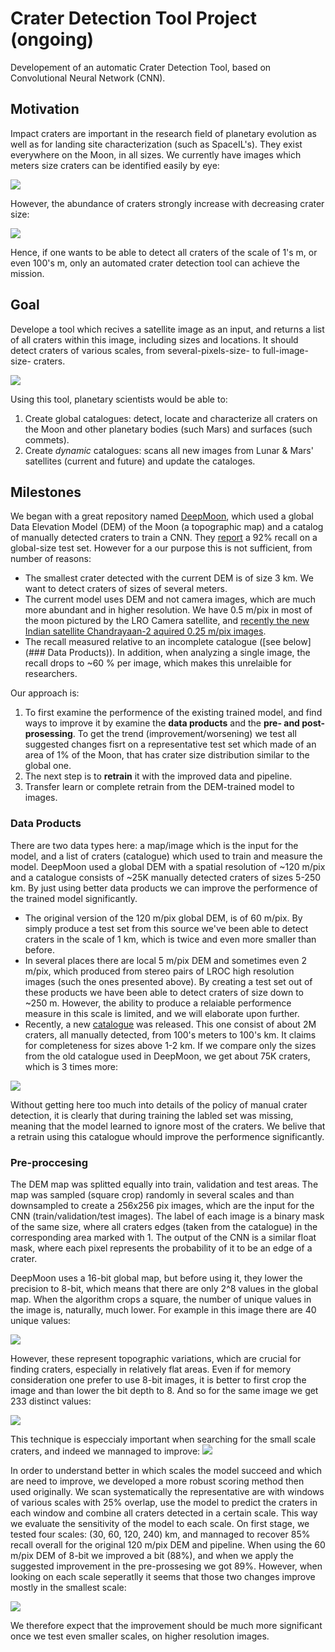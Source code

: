 # Crater Detection Tool Project (ongoing)
Developement of an automatic Crater Detection Tool, based on Convolutional Neural Network (CNN). 

## Motivation
Impact craters are important in the research field of planetary evolution as well as for landing site characterization (such as SpaceIL's). They exist everywhere on the Moon, in all sizes. We currently have images which meters size craters can be identified easily by eye: 

![](figs/LROC_image_scales.png)

However, the abundance of craters strongly increase with decreasing crater size: 

![](figs/cc_hist1.png)

Hence, if one wants to be able to detect all craters of the scale of 1's m, or even 100's m, only an automated crater detection tool can achieve the mission. 


## Goal
Develope a tool which recives a satellite image as an input, and returns a list of all craters within this image, including sizes and locations. It should detect craters of various scales, from several-pixels-size- to full-image-size- craters. 

![](figs/craters_table.png)

Using this tool, planetary scientists would be able to: 
1. Create global catalogues: detect, locate and characterize all craters on the Moon and other planetary bodies (such Mars) and surfaces (such commets). 
2. Create *dynamic* catalogues: scans all new images from Lunar & Mars' satellites (current and future) and update the cataloges. 

## Milestones
We began with a great repository named [DeepMoon](github.com/silburt/DeepMoon), which used a global Data Elevation Model (DEM) of the Moon (a topographic map) and a catalog of manually detected craters to train a CNN. They [report](https://arxiv.org/pdf/1803.02192.pdf) a 92% recall on a global-size test set. However for a our purpose this is not sufficient, from number of reasons: 
+ The smallest crater detected with the current DEM is of size 3 km. We want to detect craters of sizes of several meters. 
+ The current model uses DEM and not camera images, which are much more abundant and in higher resolution. We have 0.5 m/pix in most of the moon pictured by the LRO Camera satellite, and [recently the new Indian satellite Chandrayaan-2 aquired 0.25 m/pix images](https://www.isro.gov.in/update/04-oct-2019/chandrayaan2-images-orbiter-high-resolution-camera). 
+ The recall measured relative to an incomplete catalogue ([see below](### Data Products)). In addition, when analyzing a single image, the recall drops to ~60 % per image, which makes this unrelaible for researchers. 

Our approach is:
1. To first examine the performence of the existing trained model, and find ways to improve it by examine the **data products** and the **pre- and post-prosessing**. To get the trend (improvement/worsening) we test all suggested changes fisrt on a representative test set which made of an area of 1% of the Moon, that has crater size distribution similar to the global one. 
2. The next step is to **retrain** it with the improved data and pipeline. 
3. Transfer learn or complete retrain from the DEM-trained model to images. 

### Data Products
There are two data types here: a map/image which is the input for the model, and a list of craters (catalogue) which used to train and measure the model. 
DeepMoon used a global DEM with a spatial resolution of ~120 m/pix and a catalogue consists of ~25K manually detected craters of sizes 5-250 km. By just using better data products we can improve the performence of the trained model significantly. 

+ The original version of the 120 m/pix global DEM, is of 60 m/pix. By simply produce a test set from this source we've been able to detect craters in the scale of 1 km, which is twice and even more smaller than before. 
+ In several places there are local 5 m/pix DEM and sometimes even 2 m/pix, which produced from stereo pairs of LROC high resolution images (such the ones presented above). By creating a test set out of these products we have been able to detect craters of size down to ~250 m. However, the ability to produce a relaiable performence measure in this scale is limited, and we will elaborate upon further. 
+ Recently, a new [catalogue](https://doi.org/10.1029/2018JE005592) was released. This one consist of about 2M craters, all manually detected, from 100's meters to 100's km. It claims for completeness for sizes above 1-2 km. If we compare only the sizes from the old catalogue used in DeepMoon, we get about 75K craters, which is 3 times more:

![](figs/compare_catalogs.png)

Without getting here too much into details of the policy of manual crater detection, it is clearly that during training the labled set was missing, meaning that the model learned to ignore most of the craters. We belive that a retrain using this catalogue whould improve the performence significantly. 

### Pre-proccesing
The DEM map was splitted equally into train, validation and test areas. The map was sampled (square crop) randomly in several scales and than downsampled to create a 256x256 pix images, which are the input for the CNN (train/validation/test images). The label of each image is a binary mask of the same size, where all craters edges (taken from the catalogue) in the corresponding area marked with 1. The output of the CNN is a similar float mask, where each pixel represents the probability of it to be an edge of a crater. 

DeepMoon uses a 16-bit global map, but before using it, they lower the precision to 8-bit, which means that there are only 2^8 values in the global map. When the algorithm crops a square, the number of unique values in the image is, naturally, much lower. For example in this image there are 40 unique values: 

![](figs/hist8bit.png)

However, these represent topographic variations, which are crucial for finding craters, especially in relatively flat areas. Even if for memory consideration one prefer to use 8-bit images, it is better to first crop the image and than lower the bit depth to 8. And so for the same image we get 233 distinct values: 

![](figs/hist8bitafter.png)

This technique is especcialy important when searching for the small scale craters, and indeed we mannaged to improve: 
![](figs/compare_prepro.png)

In order to understand better in which scales the model succeed and which are need to improve, we developed a more robust scoring method then used originally. We scan systematically the representative are with windows of various scales with 25% overlap, use the model to predict the craters in each window and combine all craters detected in a certain scale. This way we evaluate the sensitivity of the model to each scale. On first stage, we tested four scales: (30, 60, 120, 240) km, and mannaged to recover 85% recall overall for the original 120 m/pix DEM and pipeline. When using the 60 m/pix DEM of 8-bit we improved a bit (88%), and when we apply the suggested improvement in the pre-prossesing we got 89%. However, when looking on each scale seperatlly it seems that those two changes improve mostly in the smallest scale: 

![](figs/results_recall.png)

We therefore expect that the improvement should be much more significant once we test even smaller scales, on higher resolution images. 
